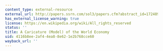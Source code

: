 ```yaml
---
content_type: external-resource
external_url: http://papers.ssrn.com/sol3/papers.cfm?abstract_id=1724897
has_external_license_warning: true
license: https://en.wikipedia.org/wiki/All_rights_reserved
status: ''
title: A Caricature (Model) of the World Economy
uid: 4116b8ee-2af4-4ea8-8e62-1e2b768cce60
wayback_url: ''
---
```

